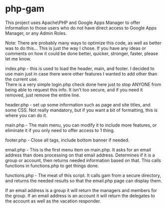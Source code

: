 # php-gam
This project uses Apache\PHP and Google Apps Manager to offer information 
to those users who do not have direct access to Google Apps Manager, or any Admin Roles.

Note: There are probably many ways to optimize this code, as well as better was to do this...
 This is just the way I chose.  If you have any ideas or comments on how it could be done 
 better, quicker, stronger, faster, please let me know.

index.php - this is used to load the header, main, and footer.  I decided to use main just
 in case there were other features I wanted to add other than the current use.  
 There is a very simple login.php check done here just to stop ANYONE from being able to 
 request this info.  It isn't too secure, and if you need it removed, just remove the entire
 line. 
 
header.php - set up some information such as page and site titles, and some CSS.  Not really
 mandatory, but if you want a bit of formatting, this is where you can do it.
 
main.php - The main menu, you can modify it to include more features, or eliminate it if you
 only need to offer access to 1 thing.
 
footer.php - Close all tags, include bottom banner if needed.

email.php - This is the first menu item on main.php.  It asks for an email address than does
 processing on that email address.  Determines if it is a group or account, then returns 
 needed information based on that.  This calls functions in functions.php to get things done.
 
functions.php - The meat of this script.  It calls gam from a secure directory, and returns the
 needed results so that the email.php page can display them.
 
If an email address is a group it will return the managers and members for the group.
If an email address is an account it will return the delegates to the account as well as the
 vacation responder.
